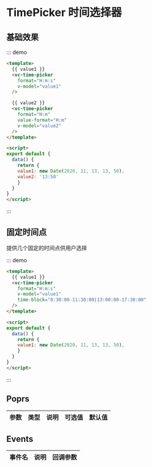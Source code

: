 
# TimePicker 时间选择器

## 基础效果

::: demo 
```html
<template>
  {{ value1 }}
  <vc-time-picker 
    format="H:m:s"
    v-model="value1"
  />

  {{ value2 }}
  <vc-time-picker 
    format="H:m"
    value-format="H:m"
    v-model="value2"
  />
</template>

<script>
export default {
  data() {
    return {
    value1: new Date(2020, 11, 13, 13, 50),
    value2: '13:50'
    }
  }
}
</script>
```
:::


## 固定时间点

提供几个固定的时间点供用户选择

::: demo 
```html
<template>
  {{ value1 }}
  <vc-time-picker 
    format="H:m:s"
    v-model="value1"
    time-block="8:30:00-11:30:00|13:00:00-17:30:00"
  />
</template>

<script>
export default {
  data() {
    return {
    value1: new Date(2020, 11, 13, 13, 50),
    }
  }
}
</script>
```
:::


## Poprs

| 参数 | 类型 | 说明 | 可选值 | 默认值 |
|---|---|---|---|---|


## Events

| 事件名 | 说明 | 回调参数 |
| --- | --- | --- |
